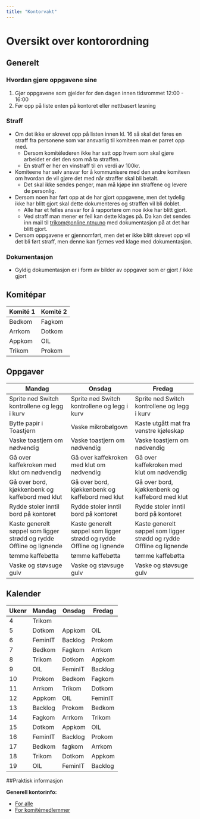 ```yaml
---
title: "Kontorvakt"
---
```


# Oversikt over kontorordning

## Generelt

### Hvordan gjøre oppgavene sine

1. Gjør oppgavene som gjelder for den dagen innen tidsrommet 12:00 - 16:00
2. Før opp på liste enten på kontoret eller nettbasert løsning

### Straff

- Om det ikke er skrevet opp på listen innen kl. 16 så skal det føres en straff fra personene som var ansvarlig til komiteen man er parret opp med. 
    - Dersom komitélederen ikke har satt opp hvem som skal gjøre arbeidet er det den som må ta straffen.
    - En straff er her en vinstraff til en verdi av 100kr.
- Komiteene har selv ansvar for å kommunisere med den andre komiteen om hvordan de vil gjøre det med når straffer skal bli betalt. 
    - Det skal ikke sendes penger, man må kjøpe inn straffene og levere de personlig.
- Dersom noen har ført opp at de har gjort oppgavene, men det tydelig ikke har blitt gjort skal dette dokumenteres og straffen vil bli doblet.
    - Alle har et felles ansvar for å rapportere om noe ikke har blitt gjort.
    - Ved straff man mener er feil kan dette klages på. Da kan det sendes inn mail til trikom@online.ntnu.no med dokumentasjon på at det har blitt gjort.
- Dersom oppgavene er gjennomført, men det er ikke blitt skrevet opp vil det bli ført straff, men denne kan fjernes ved klage med dokumentasjon.

### Dokumentasjon

- Gyldig dokumentasjon er i form av bilder av oppgaver som er gjort / ikke gjort

## Komitépar

| Komité 1 | Komité 2 |
| -------- | -------- |
| Bedkom   | Fagkom   |
| Arrkom   | Dotkom   |
| Appkom   | OIL      |
| Trikom   | Prokom   |

## Oppgaver

| Mandag                                                       | Onsdag                                                       | Fredag                                                       |
| ------------------------------------------------------------ | ------------------------------------------------------------ | ------------------------------------------------------------ |
| Sprite ned Switch kontrollene og legg i kurv                 | Sprite ned Switch kontrollene og legg i kurv                 | Sprite ned Switch kontrollene og legg i kurv                 |
| Bytte papir i Toastjern                                      | Vaske mikrobølgovn                                           | Kaste utgått mat fra venstre kjøleskap |
| Vaske toastjern om nødvendig                                 | Vaske toastjern om nødvendig                                 | Vaske toastjern om nødvendig                                 
| Gå over kaffekroken med klut om nødvendig                    | Gå over kaffekroken med klut om nødvendig                    | Gå over kaffekroken med klut om nødvendig                    |
| Gå over bord, kjøkkenbenk og kaffebord med klut              | Gå over bord, kjøkkenbenk og kaffebord med klut              | Gå over bord, kjøkkenbenk og kaffebord med klut              |
| Rydde stoler inntil bord på kontoret                         | Rydde stoler inntil bord på kontoret                         | Rydde stoler inntil bord på kontoret                         |
| Kaste generelt søppel som ligger strødd og rydde Offline og lignende | Kaste generelt søppel som ligger strødd og rydde Offline og lignende | Kaste generelt søppel som ligger strødd og rydde Offline og lignende|
|tømme kaffebøtta|tømme kaffebøtta|tømme kaffebøtta |
|Vaske og støvsuge gulv |Vaske og støvsuge gulv |Vaske og støvsuge gulv |





## Kalender

| Ukenr        | Mandag          | Onsdag          | Fredag          |
| ------------ | --------------- | --------------- | --------------- |
| 4 | Trikom |
| 5 | Dotkom | Appkom | OIL |
| 6 | FeminIT | Backlog |Prokom |
| 7 | Bedkom | Fagkom | Arrkom |
| 8 | Trikom | Dotkom | Appkom |
| 9 | OIL | FeminIT | Backlog |
| 10  | Prokom | Bedkom | Fagkom |
| 11 | Arrkom | Trikom | Dotkom |
| 12 | Appkom | OIL | FeminIT |
| 13 | Backlog | Prokom | Bedkom |
| 14 | Fagkom | Arrkom | Trikom |
| 15  | Dotkom | Appkom | OIL |
| 16 | FeminIT | Backlog |Prokom |
| 17 | Bedkom | fagkom | Arrkom |
| 18 | Trikom | Dotkom | Appkom |
| 19 | OIL | FeminIT | Backlog |








##Praktisk informasjon

**Generell kontorinfo:**

- [For alle](online-info/kontoret/)
- [For komitémedlemmer](https://spurious-lynx-a5d.notion.site/Hjem-b22d657f3c8143ee842f8810cafef1cb)